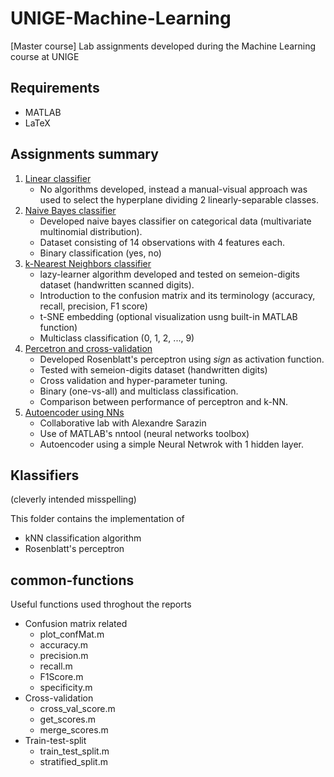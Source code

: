 # UNIGE-Machine-Learning 
[Master course] Lab assignments developed during the Machine Learning course at UNIGE

## Requirements
* MATLAB
* LaTeX

## Assignments summary

1. [Linear classifier](/Assignment%201%20-%20linear-threshold%20classifier/Report/lab1_linearClassifiers.pdf "Link to report PDF")
   * No algorithms developed, instead a manual-visual approach was used to select the hyperplane dividing 2 linearly-separable classes.
1. [Naive Bayes classifier](/Assignment%202%20-%20Naive%20Bayes%20classifier/Report/lab2_naiveBayesClassifier.pdf "Link to report PDF")
   * Developed naive bayes classifier on categorical data (multivariate multinomial distribution).  
   * Dataset consisting of 14 observations with 4 features each.
   * Binary classification (yes, no)
1. [k-Nearest Neighbors classifier](/Assignment%203%20-%20KNN%20classifier/Report/lab3_kNNClassifier.pdf "Link to report PDF")
   * lazy-learner algorithm developed and tested on semeion-digits dataset (handwritten scanned digits). 
   * Introduction to the confusion matrix and its terminology (accuracy, recall, precision, F1 score)
   * t-SNE embedding (optional visualization usng built-in MATLAB function)
   * Multiclass classification (0, 1, 2, ..., 9)
1. [Percetron and cross-validation](/Assignment%204%20-%20Perceptron%20CV/Report/lab4_perceptronClassifier.pdf "Link to report PDF")
   * Developed Rosenblatt's perceptron using _sign_ as activation function.
   * Tested with semeion-digits dataset (handwritten digits)
   * Cross validation and hyper-parameter tuning.
   * Binary (one-vs-all) and multiclass classification.
   * Comparison between performance of perceptron and k-NN.
1. [Autoencoder using NNs](/Assignment%205%20-%20Neural%20Networks/Report/lab5_autoencoder.pdf "Link to report PDF")
   * Collaborative lab with Alexandre Sarazin
   * Use of MATLAB's nntool (neural networks toolbox)
   * Autoencoder using a simple Neural Netwrok with 1 hidden layer.
  
## Klassifiers
(cleverly intended misspelling)

This folder contains the implementation of
* kNN classification algorithm
* Rosenblatt's perceptron

## common-functions

Useful functions used throghout the reports
* Confusion matrix related
  * plot_confMat.m
  * accuracy.m
  * precision.m
  * recall.m
  * F1Score.m
  * specificity.m
* Cross-validation
  * cross_val_score.m
  * get_scores.m
  * merge_scores.m
* Train-test-split
  * train_test_split.m
  * stratified_split.m

